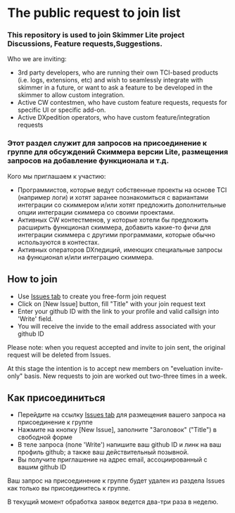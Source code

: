 # The public request to join list

### This repository is used to join Skimmer Lite project Discussions, Feature requests,Suggestions. 
Who we are inviting:
- 3rd party developers, who are running their own TCI-based products (i.e. logs, extensions, etc) and wish to seamlessly integrate with skimmer in a future, or want to ask a feature to be developed in the skimmer to allow custom integration.
- Active CW contestmen, who have custom feature requests, requests for specific UI or specific add-on.
- Active DXpedition operators,  who have custom feature/integration requests

### Этот раздел служит для запросов на присоединение к группе для обсуждений Скиммера версии Lite, размещения запросов на добавление функционала и т.д. 
Кого мы приглашаем к участию:
- Программистов, которые ведут собственные проекты на основе TCI (например логи) и хотят заранее познакомиться с вариантами интеграции со скиммером и/или хотят предложить дополнительные опции интеграции скиммера со своими проектами.
- Активных CW контестменов, у которые хотели бы предложить расширить функционал скиммера, добавить какие-то фичи для интеграции скиммера с другими программами, которые обычно используются в контестах.
- Активных операторов DXпедиций, имеющих специальные запросы на функционал и/или интеграцию скиммера. 


## How to join
- Use <a href=https://github.com/SkimmerDev/AddMe/issues>Issues tab</a> to create you free-form join request  
- Click on [New Issue] button, fill "Title" with your join request text
- Enter your github ID with the link to your profile and valid callsign into 'Write' field.
- You will receive the invide to the email address associated with your github ID


Please note: when you request accepted and invite to join sent, the original request will be deleted from Issues.

At this stage the intention is to accept new members on "eveluation invite-only" basis. New requests to join are worked out two-three times in a week.


## Как присоединиться
- Перейдите на ссылку <a href=https://github.com/SkimmerDev/AddMe/issues>Issues tab</a> для размещения вашего запроса на присоединение к группе  
- Нажмите на кнопку [New Issue], заполните "Заголовок" ("Title") в свободной форме
- В теле запроса (поле 'Write') напишите ваш github ID и линк на ваш профиль github; а также ваш действительный позывной.
- Вы получите приглашение на адрес email, ассоциированный с вашим github ID

Ваш запрос на присоединение к группе будет удален из раздела Issues как только вы присоединитесь к группе.

В текущий момент обработка заявок ведется два-три раза в неделю.

